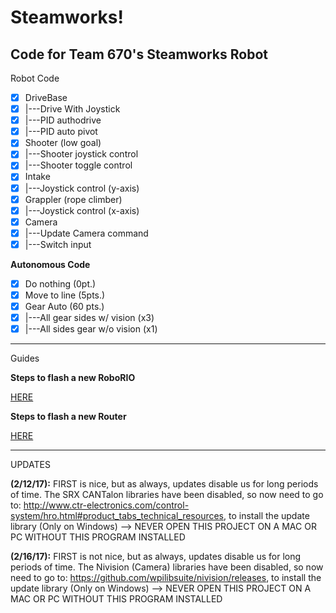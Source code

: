 # Steamworks!
Code for Team 670's Steamworks Robot
--------------------------
Robot Code

- [x] DriveBase
- [x] |---Drive With Joystick
- [x] |---PID authodrive
- [x] |---PID auto pivot
- [x] Shooter (low goal)
- [x] |---Shooter joystick control
- [x]	|---Shooter toggle control
- [x] Intake 
- [x] |---Joystick control (y-axis)
- [x] Grappler (rope climber)
- [x] |---Joystick control (x-axis)
- [x] Camera
- [x]	|---Update Camera command
- [x]	|---Switch input

**Autonomous Code**

- [x] Do nothing (0pt.)
- [x] Move to line (5pts.)
- [x] Gear Auto (60 pts.)
- [x] |---All gear sides w/ vision (x3)
- [x]	|---All sides gear w/o vision (x1)

--------------------------
Guides

**Steps to flash a new RoboRIO**

[HERE](docs/RoboRIO_Flash.md)

**Steps to flash a new Router**

[HERE](docs/Router_Flash.md)

--------------------------
UPDATES

**(2/12/17):** 
FIRST is nice, but as always, updates disable us for long periods of time. The SRX CANTalon libraries have been disabled, so now need to go to: http://www.ctr-electronics.com/control-system/hro.html#product_tabs_technical_resources, to install the update library (Only on Windows) --> NEVER OPEN THIS PROJECT ON A MAC OR PC WITHOUT THIS PROGRAM INSTALLED

**(2/16/17):** 
FIRST is not nice, but as always, updates disable us for long periods of time. The Nivision (Camera) libraries have been disabled, so now need to go to: https://github.com/wpilibsuite/nivision/releases, to install the update library (Only on Windows) --> NEVER OPEN THIS PROJECT ON A MAC OR PC WITHOUT THIS PROGRAM INSTALLED
